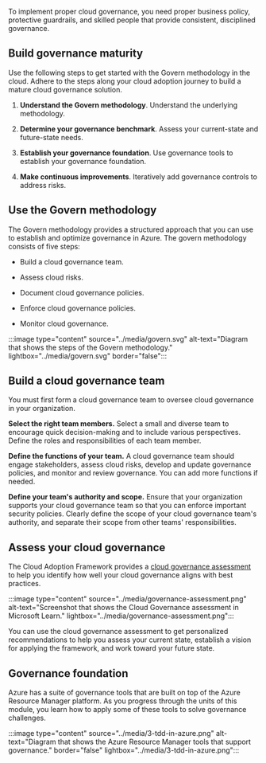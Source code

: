 To implement proper cloud governance, you need proper business policy, protective guardrails, and skilled people that provide consistent, disciplined governance.

## Build governance maturity

Use the following steps to get started with the Govern methodology in the cloud. Adhere to the steps along your cloud adoption journey to build a mature cloud governance solution.

1. **Understand the Govern methodology**. Understand the underlying methodology.

1. **Determine your governance benchmark**. Assess your current-state and future-state needs.
1. **Establish your governance foundation**. Use governance tools to establish your governance foundation.
1. **Make continuous improvements**. Iteratively add governance controls to address risks.

## Use the Govern methodology

The Govern methodology provides a structured approach that you can use to establish and optimize governance in Azure. The govern methodology consists of five steps:

- Build a cloud governance team.  

- Assess cloud risks.
- Document cloud governance policies.
- Enforce cloud governance policies.
- Monitor cloud governance.

:::image type="content" source="../media/govern.svg" alt-text="Diagram that shows the steps of the Govern methodology." lightbox="../media/govern.svg" border="false":::

## Build a cloud governance team

You must first form a cloud governance team to oversee cloud governance in your organization.

**Select the right team members.** Select a small and diverse team to encourage quick decision-making and to include various perspectives. Define the roles and responsibilities of each team member.

**Define the functions of your team.** A cloud governance team should engage stakeholders, assess cloud risks, develop and update governance policies, and monitor and review governance. You can add more functions if needed.

**Define your team's authority and scope.** Ensure that your organization supports your cloud governance team so that you can enforce important security policies. Clearly define the scope of your cloud governance team's authority, and separate their scope from other teams' responsibilities.

## Assess your cloud governance

The Cloud Adoption Framework provides a [cloud governance assessment](/assessments/b1891add-7646-4d60-a875-32a4ab26327e/) to help you identify how well your cloud governance aligns with best practices.

:::image type="content" source="../media/governance-assessment.png" alt-text="Screenshot that shows the Cloud Governance assessment in Microsoft Learn." lightbox="../media/governance-assessment.png":::

You can use the cloud governance assessment to get personalized recommendations to help you assess your current state, establish a vision for applying the framework, and work toward your future state.

## Governance foundation

Azure has a suite of governance tools that are built on top of the Azure Resource Manager platform. As you progress through the units of this module, you learn how to apply some of these tools to solve governance challenges.

:::image type="content" source="../media/3-tdd-in-azure.png" alt-text="Diagram that shows the Azure Resource Manager tools that support governance." border="false" lightbox="../media/3-tdd-in-azure.png":::

